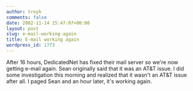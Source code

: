 ```yaml
---
author: troyh
comments: false
date: 2002-11-14 15:47:07+00:00
layout: post
slug: e-mail-working-again
title: E-mail working again
wordpress_id: 1773
---
```


After 16 hours, DedicatedNet has fixed their mail server so we're now getting e-mail again. Sean originally said that it was an AT&T issue. I did some investigation this morning and realized that it wasn't an AT&T issue after all. I paged Sean and an hour later, it's working again.
